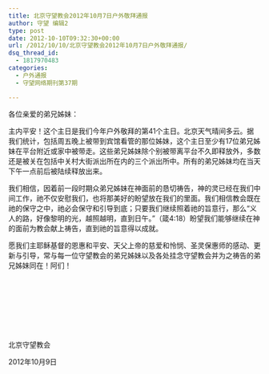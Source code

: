 ```yaml
---
title: 北京守望教会2012年10月7日户外敬拜通报
author: 守望 编辑2
type: post
date: 2012-10-10T09:32:30+00:00
url: /2012/10/10/北京守望教会2012年10月7日户外敬拜通报/
dsq_thread_id:
  - 1817970483
categories:
  - 户外通报
  - 守望网络期刊第37期

---
```

<p style="text-align: left;" align="center">
  各位亲爱的弟兄姊妹：
</p>

主内平安！这个主日是我们今年户外敬拜的第41个主日。北京天气晴间多云。据我们统计，包括周五晚上被带到宾馆看管的那位姊妹，这个主日至少有17位弟兄姊妹在平台附近或家中被带走。这些弟兄姊妹除个别被带离平台不久即释放外，多数还是被关在包括中关村大街派出所在内的三个派出所中。所有的弟兄姊妹均在当天下午一点前后被陆续释放出来。

我们相信，因着前一段时期众弟兄姊妹在神面前的恳切祷告，神的灵已经在我们中间工作，祂不仅安慰我们，也将那美好的盼望放在我们的里面。我们相信教会既在祂的保守之中，祂必会保守和引导到底；只要我们继续照着祂的旨意行，那么“义人的路，好像黎明的光，越照越明，直到日午。”（箴4:18）盼望我们能够继续在神的面前为教会献上祷告，直到祂的旨意得以成就。

愿我们主耶稣基督的恩惠和平安、天父上帝的慈爱和怜悯、圣灵保惠师的感动、更新与引导，常与每一位守望教会的弟兄姊妹以及各处挂念守望教会并为之祷告的弟兄姊妹同在！阿们！

&nbsp;

&nbsp;

&nbsp;

&nbsp;

北京守望教会

2012年10月9日

&nbsp;